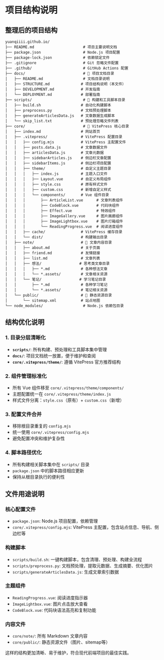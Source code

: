 # 项目结构说明

## 整理后的项目结构

```
yuanqiiii.github.io/
├── README.md                      # 项目主要说明文档
├── package.json                   # Node.js 项目配置
├── package-lock.json              # 依赖锁定文件
├── .gitignore                     # Git 忽略文件配置
├── .github/                       # GitHub Actions 配置
├── docs/                          # 📁 项目文档目录
│   ├── README.md                  # 文档目录说明
│   ├── STRUCTURE.md              # 项目结构说明（本文件）
│   ├── DEVELOPMENT.md            # 开发指南
│   └── DEPLOYMENT.md             # 部署指南
├── scripts/                       # 📁 构建和工具脚本目录
│   ├── build.sh                  # 自动化构建脚本
│   ├── preprocess.py             # 文档预处理脚本
│   ├── generateArticlesData.js   # 文章数据生成脚本
│   └── skip_list.txt             # 预处理忽略文件列表
├── core/                          # 📁 VitePress 核心目录
│   ├── index.md                  # 网站首页
│   ├── .vitepress/               # VitePress 配置目录
│   │   ├── config.mjs            # VitePress 主配置文件
│   │   ├── posts.data.js         # 文章数据文件
│   │   ├── articlesData.js       # 文章元数据
│   │   ├── sidebarArticles.js    # 侧边栏文章配置
│   │   ├── sidebarItems.js       # 侧边栏项目配置
│   │   ├── theme/                # 自定义主题目录
│   │   │   ├── index.js          # 主题入口文件
│   │   │   ├── Layout.vue        # 自定义布局组件
│   │   │   ├── style.css         # 原有样式文件
│   │   │   ├── custom.css        # 新增自定义样式
│   │   │   └── components/       # Vue 组件目录
│   │   │       ├── ArticleList.vue      # 文章列表组件
│   │   │       ├── CodeBlock.vue        # 代码块组件
│   │   │       ├── Effect.vue           # 特效组件
│   │   │       ├── ImageGallery.vue     # 图片画廊组件
│   │   │       ├── ImageLightbox.vue    # 图片灯箱组件
│   │   │       └── ReadingProgress.vue  # 阅读进度组件
│   │   ├── cache/                # VitePress 缓存目录
│   │   └── dist/                 # 构建输出目录
│   ├── note/                     # 📁 文章内容目录
│   │   ├── about.md              # 关于页面
│   │   ├── friend.md             # 友情链接
│   │   ├── list.md               # 文章列表
│   │   ├── 想法/                 # 思考类文章目录
│   │   │   ├── *.md              # 各种想法文章
│   │   │   └── *.assets/         # 文章相关资源
│   │   └── 笔记/                 # 学习笔记目录
│   │       ├── *.md              # 各种学习笔记
│   │       └── *.assets/         # 笔记相关资源
│   └── public/                   # 📁 静态资源目录
│       └── sitemap.xml           # 站点地图
└── node_modules/                  # Node.js 依赖包目录
```

## 结构优化说明

### 1. 目录分层清晰化

- **`scripts/`**: 所有构建、预处理和工具脚本集中管理
- **`docs/`**: 项目文档统一放置，便于维护和查阅
- **`core/.vitepress/theme/`**: 遵循 VitePress 官方推荐结构

### 2. 组件管理标准化

- 所有 Vue 组件移至 `core/.vitepress/theme/components/`
- 主题配置统一在 `core/.vitepress/theme/index.js`
- 样式文件分离：`style.css`（原有）+ `custom.css`（新增）

### 3. 配置文件合并

- 移除根目录重复的 `config.mjs`
- 统一使用 `core/.vitepress/config.mjs`
- 避免配置冲突和维护复杂性

### 4. 脚本路径优化

- 所有构建相关脚本集中在 `scripts/` 目录
- `package.json` 中的脚本路径相应更新
- 保持从根目录执行的便利性

## 文件用途说明

### 核心配置文件

- `package.json`: Node.js 项目配置，依赖管理
- `core/.vitepress/config.mjs`: VitePress 主配置，包含站点信息、导航、侧边栏等

### 构建脚本

- `scripts/build.sh`: 一键构建脚本，包含清理、预处理、构建全流程
- `scripts/preprocess.py`: 文档预处理，提取元数据、生成摘要、优化图片
- `scripts/generateArticlesData.js`: 生成文章索引数据

### 主题组件

- `ReadingProgress.vue`: 阅读进度指示器
- `ImageLightbox.vue`: 图片点击放大查看
- `CodeBlock.vue`: 代码块语法高亮和复制功能

### 内容文件

- `core/note/`: 所有 Markdown 文章内容
- `core/public/`: 静态资源文件（图片、sitemap等）

这样的结构更加清晰、易于维护，符合现代前端项目的最佳实践。
